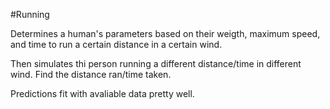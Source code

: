 #Running

Determines a human's parameters based on their weigth, maximum speed, and time to run a certain distance in a certain wind.

Then simulates thi person running a different distance/time in different wind. Find the distance ran/time taken.

Predictions fit with avaliable data pretty well.
